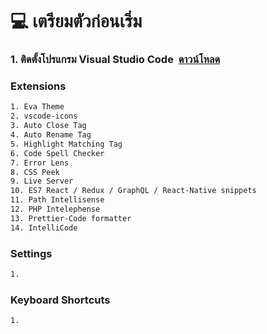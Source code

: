 # :computer: เตรียมตัวก่อนเริ่ม
<h3 align="left">1. ติดตั้งโปรแกรม Visual Studio Code&nbsp;&nbsp;<a href="https://code.visualstudio.com/">ดาวน์โหลด</a></h3>

### Extensions

```bash
1. Eva Theme
2. vscode-icons
3. Auto Close Tag
4. Auto Rename Tag
5. Highlight Matching Tag
6. Code Spell Checker
7. Error Lens
8. CSS Peek
9. Live Server
10. ES7 React / Redux / GraphQL / React-Native snippets
11. Path Intellisense
12. PHP Intelephense
13. Prettier-Code formatter
14. IntelliCode
```

### Settings
```bash
1. 
```

### Keyboard Shortcuts
```bash
1. 
```
